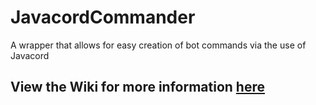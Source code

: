# JavacordCommander
A wrapper that allows for easy creation of bot commands via the use of Javacord

## View the Wiki for more information [here](https://github.com/RealGatt/JavacordCommander/wiki)
